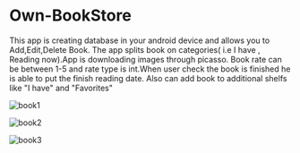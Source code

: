 # Own-BookStore
<p>This app is creating database in your android device and allows you to Add,Edit,Delete Book.
The app splits book on categories( i.e I have , Reading now).App is downloading images through picasso.
Book rate can be between 1-5 and rate type is int.When user check the book is finished he is able to put the finish reading date.
 Also can add book to additional shelfs like "I have" and "Favorites"
</p>

![book1](https://user-images.githubusercontent.com/38322422/65241386-af994680-dae3-11e9-8911-e3c56e0d6c6e.png)


![book2](https://user-images.githubusercontent.com/38322422/65241457-d6577d00-dae3-11e9-814b-638007e87348.png)

![book3](https://user-images.githubusercontent.com/38322422/65241459-d8214080-dae3-11e9-998d-dec127e83802.png)
